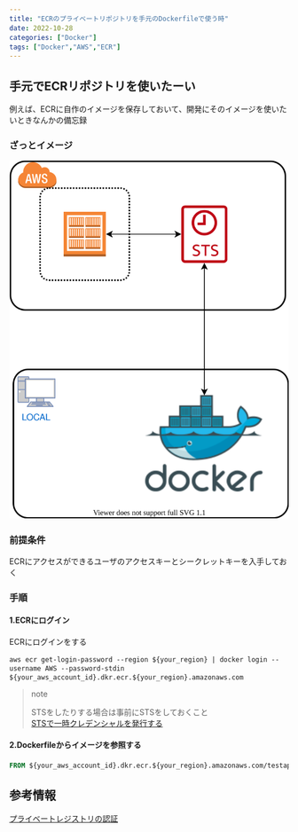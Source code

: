 ```yaml
---
title: "ECRのプライベートリポジトリを手元のDockerfileで使う時"
date: 2022-10-28
categories: ["Docker"]
tags: ["Docker","AWS","ECR"]
---
```


## 手元でECRリポジトリを使いたーい

例えば、ECRに自作のイメージを保存しておいて、開発にそのイメージを使いたいときなんかの備忘録  

### ざっとイメージ

![ECR→Docker](../ECRImage.drawio.svg)

### 前提条件

ECRにアクセスができるユーザのアクセスキーとシークレットキーを入手しておく

### 手順

#### 1.ECRにログイン

ECRにログインをする

```shell
aws ecr get-login-password --region ${your_region} | docker login --username AWS --password-stdin ${your_aws_account_id}.dkr.ecr.${your_region}.amazonaws.com
```

> note  
>
> STSをしたりする場合は事前にSTSをしておくこと  
> [STSで一時クレデンシャルを発行する](https://dev.classmethod.jp/articles/sts-temporality-credential/)

#### 2.Dockerfileからイメージを参照する

``` Dockerfile
FROM ${your_aws_account_id}.dkr.ecr.${your_region}.amazonaws.com/testapp:latest
```

## 参考情報

[プライベートレジストリの認証](https://docs.aws.amazon.com/ja_jp/AmazonECR/latest/userguide/registry_auth.html)
